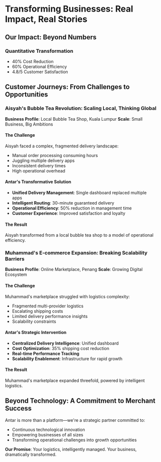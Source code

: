 # Transforming Businesses: Real Impact, Real Stories

## Our Impact: Beyond Numbers

### Quantitative Transformation
- 40% Cost Reduction
- 60% Operational Efficiency
- 4.8/5 Customer Satisfaction

## Customer Journeys: From Challenges to Opportunities

### Aisyah's Bubble Tea Revolution: Scaling Local, Thinking Global 
**Business Profile**: Local Bubble Tea Shop, Kuala Lumpur
**Scale**: Small Business, Big Ambitions

#### The Challenge
Aisyah faced a complex, fragmented delivery landscape:
- Manual order processing consuming hours
- Juggling multiple delivery apps
- Inconsistent delivery times
- High operational overhead

#### Antar's Transformative Solution
- **Unified Delivery Management**: Single dashboard replaced multiple apps
- **Intelligent Routing**: 30-minute guaranteed delivery
- **Operational Efficiency**: 50% reduction in management time
- **Customer Experience**: Improved satisfaction and loyalty

#### The Result
Aisyah transformed from a local bubble tea shop to a model of operational efficiency.

### Muhammad's E-commerce Expansion: Breaking Scalability Barriers 
**Business Profile**: Online Marketplace, Penang
**Scale**: Growing Digital Ecosystem

#### The Challenge
Muhammad's marketplace struggled with logistics complexity:
- Fragmented multi-provider logistics
- Escalating shipping costs
- Limited delivery performance insights
- Scalability constraints

#### Antar's Strategic Intervention
- **Centralized Delivery Intelligence**: Unified dashboard
- **Cost Optimization**: 35% shipping cost reduction
- **Real-time Performance Tracking**
- **Scalability Enablement**: Infrastructure for rapid growth

#### The Result
Muhammad's marketplace expanded threefold, powered by intelligent logistics.

## Beyond Technology: A Commitment to Merchant Success

Antar is more than a platform—we're a strategic partner committed to:
- Continuous technological innovation
- Empowering businesses of all sizes
- Transforming operational challenges into growth opportunities

**Our Promise**: Your logistics, intelligently managed. Your business, dramatically transformed.
